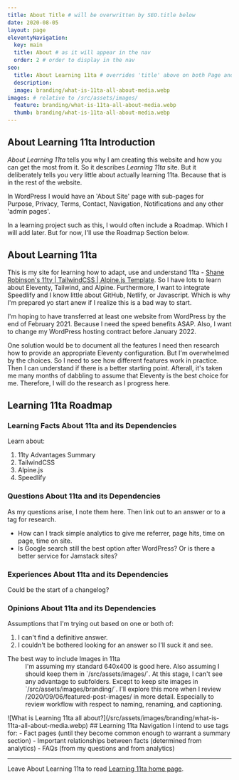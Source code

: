 ```yaml
---
title: About Title # will be overwritten by SEO.title below
date: 2020-08-05
layout: page
eleventyNavigation:
  key: main
  title: About # as it will appear in the nav
  order: 2 # order to display in the nav
seo:
  title: About Learning 11ta # overrides 'title' above on both Page and META
  description:
  image: branding/what-is-11ta-all-about-media.webp
images: # relative to /src/assets/images/
  feature: branding/what-is-11ta-all-about-media.webp
  thumb: branding/what-is-11ta-all-about-media.webp
---
```


## About Learning 11ta Introduction
_About Learning 11ta_ tells you why I am creating this website and how you can get the most from it. So it describes _Learning 11ta_ site. But it deliberately tells you very little about actually learning 11ta. Because that is in the rest of the website.

In WordPress I would have an 'About Site' page with sub-pages for Purpose, Privacy, Terms, Contact, Navigation, Notifications and any other 'admin pages'.

In a learning project such as this, I would often include a Roadmap. Which I will add later. But for now, I'll use the Roadmap Section below.

## About Learning 11ta
This is my site for learning how to adapt, use and understand 11ta - [Shane Robinson's 11ty | TailwindCSS | Alpine.js Template](https://github.com/11ta/11ta-template/). So I have lots to learn about Eleventy, Tailwind, and Alpine. Furthermore, I want to integrate Speedlify and I know little about GitHub, Netlify, or Javascript. Which is why I'm prepared yo start anew if I realize this is a bad way to start.

I'm hoping to have transferred at least one website from WordPress by the end of February 2021. Because I need the speed benefits ASAP. Also, I want to change my WordPress hosting contract before January 2022. 

One solution would be to document all the features I need then research how to provide an appropriate Eleventy configuration. But I'm overwhelmed by the choices. So I need to see how different features work in practice. Then I can understand if there is a better starting point. Afterall, it's taken me many months of dabbling to assume that Eleventy is the best choice for me. Therefore, I will do the research as I progress here.

## Learning 11ta Roadmap

### Learning Facts About 11ta and its Dependencies
Learn about:
1. 11ty Advantages Summary
1. TailwindCSS
1. Alpine.js
1. Speedlify

### Questions About 11ta and its Dependencies
As my questions arise, I note them here. Then link out to an answer or to a tag for research.
+ How can I track simple analytics to give me referrer, page hits, time on page, time on site.
+ Is Google search still the best option after WordPress? Or is there a better service for Jamstack sites?

### Experiences About 11ta and its Dependencies
Could be the start of a changelog?

### Opinions About 11ta and its Dependencies
Assumptions that I'm trying out based on one or both of:
1. I can't find a definitive answer.
1. I couldn't be bothered looking for an answer so I'll suck it and see.
<dl id="">
<dt id="images">The best way to include Images in 11ta</dt><dd>I'm assuming my standard 640x400 is good here. Also assuming I should keep them in `/src/assets/images/`. At this stage, I can't see any advantage to subfolders. Except to keep site images in `/src/assets/images/branding/`. I'll explore this more when I review /2020/09/06/featured-post-images/ in more detail. Especially to review workflow with respect to naming, renaming, and captioning.</dd>
<dt id=""></dt><dd></dd>
</dl>
![What is Learning 11ta all about?](/src/assets/images/branding/what-is-11ta-all-about-media.webp)
## Learning 11ta Navigation
I intend to use tags for:
- Fact pages (until they become common enough to warrant a summary section)
- Important relationships between facts (determined from analytics)
- FAQs (from my questions and from analytics)

___
Leave About Learning 11ta to read [Learning 11ta home page](https://kct-learning-11ta.netlify.app/).
